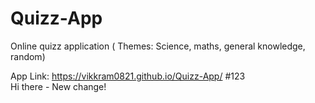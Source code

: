 # Quizz-App
Online quizz application ( Themes: Science, maths, general knowledge, random)

App Link: https://vikkram0821.github.io/Quizz-App/
#123
<br>
Hi there - New change!
